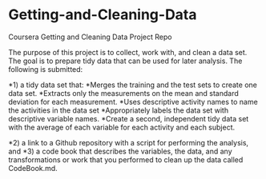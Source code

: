 Getting-and-Cleaning-Data
=========================

Coursera Getting and Cleaning Data Project Repo

The purpose of this project is to collect, work 
with, and clean a data set. The goal is to prepare 
tidy data that can be used for later analysis. The
following is submitted: 

*1) a tidy data set that: 
    *Merges the training and the test sets to create 
     one data set.
    *Extracts only the measurements on the mean and 
     standard deviation for each measurement. 
    *Uses descriptive activity names to name the 
     activities in the data set
    *Appropriately labels the data set with descriptive 
     variable names. 
    *Create a second, independent tidy data set with the 
     average of each variable for each activity and each subject.

*2) a link to a Github repository with a script 
    for performing the analysis, and 
*3) a code book that describes the variables, the data, 
    and any transformations or work that you performed 
    to clean up the data called CodeBook.md. 
